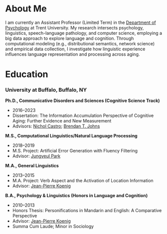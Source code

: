 # About Me
 
I am currently an Assistant Professor (Limited Term) in the [Department of Psychology](https://www.trentu.ca/psychology/) at Trent University. My research intersects psychology, linguistics, speech-language pathology, and computer science, employing a big data approach to explore language and cognition. Through computational modeling (e.g., distributional semantics, network science) and empirical data collection, I investigate how linguistic experience influences language representation and processing across aging.

# Education

### University at Buffalo, Buffalo, NY

**Ph.D., Communicative Disorders and Sciences (Cognitive Science Track)**  
- 2016–2023  
- Dissertation: The Information Accumulation Perspective of Cognitive Aging: Further Evidence and New Measurement  
- Advisors: [Nichol Castro](https://sites.google.com/view/alnlab); [Brendan T. Johns](http://btjohns.com)

**M.S., Computational Linguistics/Natural Language Processing**  
- 2018–2019  
- M.S. Project: Artificial Error Generation with Fluency Filtering  
- Advisor: [Jungyeul Park](https://linguistics.ubc.ca/profile/jungyeul-park/)

**M.A., General Linguistics**  
- 2013–2015  
- M.A. Project: Verb Aspect and the Activation of Location Information  
- Advisor: [Jean-Pierre Koenig](https://www.jeanpierrekoenig.com)

**B.A., Psychology & Linguistics (Honors in Language and Cognition)**  
- 2010–2013  
- Honors Thesis: Personifications in Mandarin and English: A Comparative Perspective  
- Advisor: [Jean-Pierre Koenig](https://www.jeanpierrekoenig.com)  
- Summa Cum Laude; Minor in Sociology


